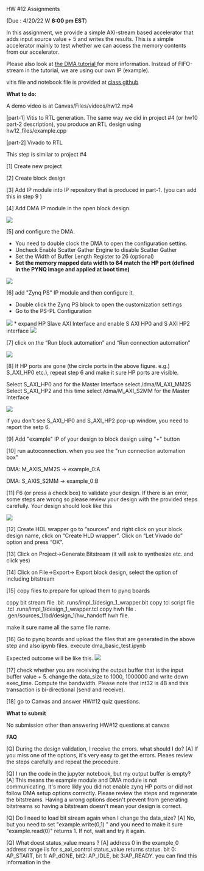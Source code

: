 HW #12 Assignments 

(Due : 4/20/22 W  **6:00 pm EST**)


In this assignment, we provide a simple AXI-stream based accelerator that adds input source value + 5 and writes the results. This is a simple accelerator mainly to test whether we can access the memory contents from our accelerator. 

Please also look at  <a href="https://discuss.pynq.io/t/tutorial-pynq-dma-part-1-hardware-design/3133">the DMA tutorial </a> for more information. Instead of FIFO-stream in the tutorial, we are using our own IP (example).   

vitis file and notebook file is provided at <a href=" https://github.com/gt-cs3220/gt-cs3220.github.io/tree/master/hw12_files"> class github </a> 


**What to do:** 

A demo video is at Canvas/Files/videos/hw12.mp4 

[part-1] Vitis to RTL generation. 
The same way we did in project #4 (or hw10 part-2 description), you produce an RTL design using hw12_files/example.cpp  

[part-2] Vivado to RTL 

This step is similar to  project #4 

[1] Create new project   

[2] Create block design 

[3] Add  IP module into IP repository that is produced in part-1. (you can add this in step 9 ) 

[4] Add DMA IP module in the open block design. 

<img src="figs/dma_selection.png">

[5]  and configure the DMA. 

* You need to double clock the DMA to open the configuration settins. 
* Uncheck Enable Scatter Gather Engine to disable Scatter Gather
* Set the Width of Buffer Length Register to 26 (optional)
* **Set the memory mapped data width to 64 match the HP port (defined in the PYNQ image and applied at boot time)** 
<img src="figs/dma_options.png">

[6] add "Zynq PS" IP module and then configure it. 

* Double click the Zynq PS block to open the customization settings
* Go to the PS-PL Configuration

<img src="figs/ps_pl_option.png">
* expand HP Slave AXI Interface and enable S AXI HP0 and S AXI HP2 interface

<img src="figs/ps_2hp.png">



[7] click on the “Run block automation” and “Run connection automation” 


<img src="figs/auto_connection_options.png"> 

[8] If HP ports are gone (the circle ports in the above figure. e.g.) S_AXI_HP0 etc.), repeat step 6 and make it sure HP ports are visible. 



Select S_AXI_HP0 and for the Master Interface select /dma/M_AXI_MM2S
Select S_AXI_HP2 and this time select /dma/M_AXI_S2MM for the Master Interface

<img src="figs/example_dma_connections.png">

if you don't see S_AXI_HP0 and S_AXI_HP2 pop-up window, you need to report the setp 6. 


[9] Add "example" IP of your design to block design using "+" button 


[10] run autoconnection. 
when you see the "run connection automation box"

DMA: M\_AXIS\_MM2S → example\_0:A


DMA: S\_AXIS\_S2MM → example\_0:B



[11] F6 (or press a check box) to validate your design. 
If there is an error, some steps are wrong so please review your design with the provided steps carefully. 
Your design should look like this 

<img src="figs/after_auto_connection.png">

[12]  Create HDL wrapper 
go to “sources” and right click on your block design name, click on “Create HLD wrapper”. Click on “Let Vivado do” option and press “OK”.


[13] Click on Project->Generate Bitstream (it will ask to synthesize etc. and click yes)


[14] Click on File->Export-> Export block design, select the option of including bitstream

[15] copy files to prepare for upload them to pynq boards 

copy bit stream file .bit
.runs/impl_1/design_1_wrapper.bit 
copy tcl script file .tcl .runs/impl_1/design_1_wrapper.tcl
copy hwh file . .gen/sources_1/bd/design_1/hw_handoff   hwh file.

make it sure name all the same file name. 

[16] Go to pynq boards and upload the files that are generated in the above step and also ipynb files. 
execute dma_basic_test.ipynb 

Expected outcome will be like this. 
<img src="figs/hw12.png">

[17] check whether you are receiving the output buffer that is the input buffer value  + 5. 
change the data_size to 1000, 1000000 and write down exec_time. Compute the bandwidth. 
Please note that int32 is 4B and this transaction is bi-directional (send and receive). 

[18] go to Canvas and answer HW#12 quiz questions. 

**What to submit** 

No submission  other than answering HW#12 questions  at canvas 

**FAQ** 

[Q] During the design validation, I receive the errors. what should I do? 
[A] If you miss one of the options, it's very easy to get the errors. Pleaes review the steps carefully and repeat the procedure. 

[Q] I run the code in the jupyter notebook, but my output buffer is empty? 
[A] This means the example module and DMA module is not communicating. It's more likly you did not enable zynq HP ports or did not follow DMA setup options correctly. Please review the steps and regenerate the bitstreams. Having a wrong options doesn't prevent from generating bitstreams so having a bitstream doesn't mean your design is correct. 

[Q] Do I need to load bit stream again when I change the data_size? 
[A] No, but you need to set "example.write(0,1) " and you need to make it sure "example.read(0)" returns 1. If not, wait and try it again. 

[Q] What doest status_value means ? 
[A] address 0 in the example_0 address range iis for s_axi_control status_value returns status. bit 0: AP_START, bit 1: AP_dONE, bit2: AP_IDLE, bit 3:AP_READY. 
you can find this information in the 












